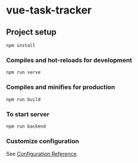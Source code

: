 # vue-task-tracker

## Project setup

```
npm install
```

### Compiles and hot-reloads for development

```
npm run serve
```

### Compiles and minifies for production

```
npm run build
```

### To start server

```
npm run backend
```

### Customize configuration

See [Configuration Reference](https://cli.vuejs.org/config/).
